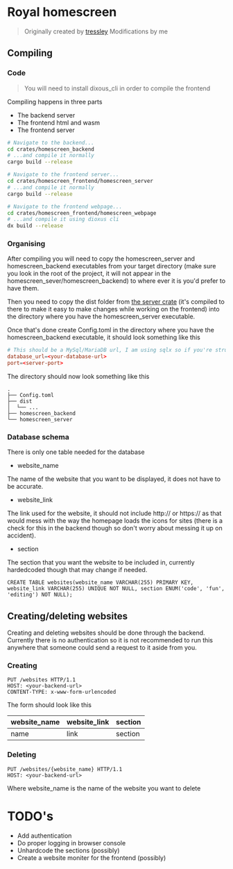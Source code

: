 # Royal homescreen

> Originally created by [tressley](https://github.com/tressley/_traichu)
> Modifications by me

## Compiling

### Code

> You will need to install dixous_cli in order to compile the frontend 

Compiling happens in three parts

- The backend server 
- The frontend html and wasm
- The frontend server

```bash
# Navigate to the backend...
cd crates/homescreen_backend
# ...and compile it normally
cargo build --release

# Navigate to the frontend server...
cd crates/homescreen_frontend/homescreen_server
# ...and compile it normally
cargo build --release 

# Navigate to the frontend webpage... 
cd crates/homescreen_frontend/homescreen_webpage
# ...and compile it using dioxus cli
dx build --release 
```

### Organising

After compiling you will need to copy the homescreen_server and homescreen_backend executables from your target directory (make sure you look in the root of the project, it will not appear in the homescreen_sever/homescreen_backend) to where ever it is you'd prefer to have them. 

Then you need to copy the dist folder from [the server crate](/crates/homescreen_frontend/homescreen_server/) (it's compiled to there to make it easy to make changes while working on the frontend) into the directory where you have the homescreen_server executable.

Once that's done create Config.toml in the directory where you have the homescreen_backend executable, it should look something like this

```toml
# This should be a MySql/MariaDB url, I am using sqlx so if you're struggling to get it to work check out their syntax
database_url=<your-database-url>
port=<server-port>
```

The directory should now look something like this

```
.
├── Config.toml
├── dist
│  └── ...
├── homescreen_backend
└── homescreen_server
```

### Database schema

There is only one table needed for the database

- website_name

The name of the website that you want to be displayed, it does not have to be accurate.

- website_link

The link used for the website, it should not include http:// or https:// as that would mess with the way the homepage loads the icons for sites (there is a check for this in the backend though so don't worry about messing it up on accident).

- section

The section that you want the website to be included in, currently hardedcoded though that may change if needed.

```
CREATE TABLE websites(website_name VARCHAR(255) PRIMARY KEY, website_link VARCHAR(255) UNIQUE NOT NULL, section ENUM('code', 'fun', 'editing') NOT NULL);
```

## Creating/deleting websites

Creating and deleting websites should be done through the backend. Currently there is no authentication so it is not recommended to run this anywhere that someone could send a request to it aside from you.

### Creating 

```
PUT /websites HTTP/1.1
HOST: <your-backend-url>
CONTENT-TYPE: x-www-form-urlencoded
```

The form should look like this

| website_name | website_link | section |
| ------------ | ------------ | ------- |
| name         | link         | section |

### Deleting

```
PUT /websites/{website_name} HTTP/1.1
HOST: <your-backend-url>
```

Where website_name is the name of the website you want to delete

# TODO's
- Add authentication
- Do proper logging in browser console
- Unhardcode the sections (possibly)
- Create a website moniter for the frontend (possibly)
